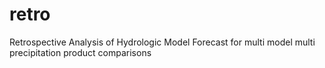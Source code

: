 # retro
Retrospective Analysis of Hydrologic Model Forecast for multi model multi precipitation product comparisons
